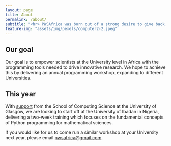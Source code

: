 ```yaml
---
layout: page
title: About
permalink: /about/
subtitle: "<hr> PWSAfrica was born out of a strong desire to give back, to inspire, and to empower."
feature-img: "assets/img/pexels/computer2-2.jpeg"
---
```


## Our goal
Our goal is to empower scientists at the University level in Africa with the programming tools needed to drive innovative research. We hope to achieve this by delivering an annual programming workshop, expanding to different Universities.

## This year
With [support](https://www.gla.ac.uk/schools/computing/internationalpartners/internationaloutreach/) from the School of Computing Science at the University of Glasgow, we are looking to start off at the University of Ibadan in Nigeria, delivering a two-week training which focuses on the fundamental concepts of Python programming for mathematical sciences.

If you would like for us to come run a similar workshop at your University next year, please email <emph> pwsafrica@gmail.com</emph>.
 
